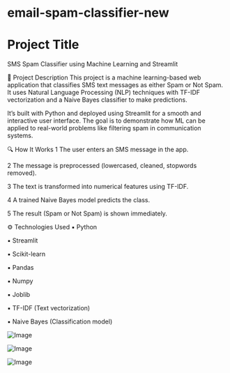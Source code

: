 # email-spam-classifier-new
# Project Title
SMS Spam Classifier using Machine Learning and Streamlit

🧠 Project Description
This project is a machine learning-based web application that classifies SMS text messages as either Spam or Not Spam. It uses Natural Language Processing (NLP) techniques with TF-IDF vectorization and a Naive Bayes classifier to make predictions.

It’s built with Python and deployed using Streamlit for a smooth and interactive user interface. The goal is to demonstrate how ML can be applied to real-world problems like filtering spam in communication systems.

🔍 How It Works
1 The user enters an SMS message in the app.

2 The message is preprocessed (lowercased, cleaned, stopwords removed).

3 The text is transformed into numerical features using TF-IDF.

4 A trained Naive Bayes model predicts the class.

5 The result (Spam or Not Spam) is shown immediately.

⚙️ Technologies Used
▪ Python

▪ Streamlit

▪ Scikit-learn

▪ Pandas

▪ Numpy

▪ Joblib

▪ TF-IDF (Text vectorization)

▪ Naive Bayes (Classification model)


![Image](https://github.com/user-attachments/assets/96df5f3c-c7df-47ec-a157-32e81eb4c88b)

![Image](https://github.com/user-attachments/assets/e7966c83-74e5-4f69-a4e0-8b31551b2154)

![Image](https://github.com/user-attachments/assets/04eba9e9-f59a-4203-b7d9-4799201074d9)


